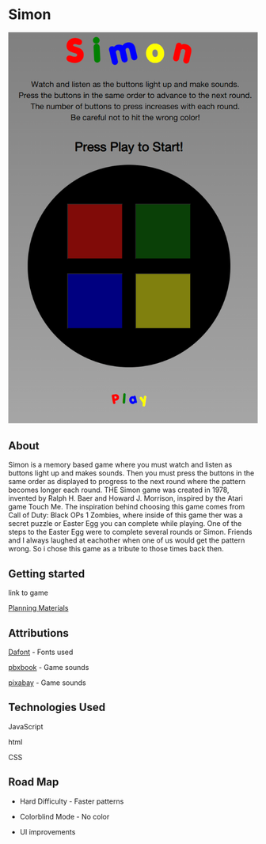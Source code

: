 # Simon

![Screenshot of Simon Game](./images/Screenshot%202024-12-13%20191609.png)

## About

Simon is a memory based game where you must watch and listen as buttons light up and makes sounds. Then you must press the buttons in the same order as displayed to progress to the next round where the pattern becomes longer each round. THE Simon game was created in 1978, invented by Ralph H. Baer and Howard J. Morrison, inspired by the Atari game Touch Me. The inspiration behind choosing this game comes from Call of Duty: Black OPs 1 Zombies, where inside of this game ther was a secret puzzle or Easter Egg you can complete while playing. One of the steps to the Easter Egg were to complete several rounds or Simon. Friends and I always laughed at eachother when one of us would get the pattern wrong. So i chose this game as a tribute to those times back then.

## Getting started

link to game

[Planning Materials](https://trello.com/invite/b/675785a378d05fc8ed5759ab/ATTI1d627a03314b542b82906ba758659c53BCFF2BE3/simon-says)

## Attributions

[Dafont](https://www.dafont.com/) - Fonts used

[pbxbook](https://pbxbook.com/other/dtmftone.html) - Game sounds

[pixabay](https://pixabay.com/sound-effects/) - Game sounds

## Technologies Used

JavaScript

html

CSS

## Road Map

- Hard Difficulty - Faster patterns

- Colorblind Mode - No color

- UI improvements


